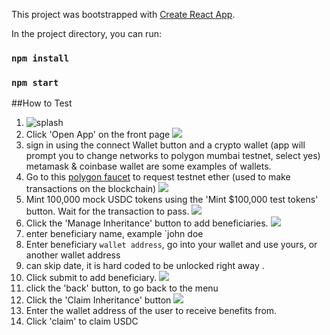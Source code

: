 
This project was bootstrapped with [Create React App](https://github.com/facebook/create-react-app).

In the project directory, you can run:
### `npm install`
### `npm start`


##How to Test
1. ![splash](https://i.ibb.co/X2pj0hq/image.png)
2. Click 'Open App' on the front page
![](https://i.ibb.co/ngxFgYP/image.png)
2. sign in using the connect Wallet button and a crypto wallet (app will prompt you to change networks to polygon mumbai testnet, select yes)
metamask & coinbase wallet are some examples of wallets.
3. Go to this [polygon faucet](https://faucet.polygon.technology/) to request testnet ether (used to make transactions on the blockchain)
![](https://i.ibb.co/WV9Lcp1/image.png)
3.  Mint 100,000 mock USDC tokens using the 'Mint $100,000 test tokens' button. Wait for the transaction to pass. 
![](https://i.ibb.co/rZRWYv4/image.png)
4. Click the 'Manage Inheritance' button to add beneficiaries. 
![](https://i.ibb.co/gR84Wnq/image.png)
1. enter beneficiary name, example `john doe
2. Enter beneficiary `wallet address`, go into your wallet and use yours, or another wallet address
3. can skip date, it is hard coded to be unlocked right away .
4. Click submit to add beneficiary.
![](https://i.ibb.co/BCkgyKz/image.png)
5. click the 'back' button, to go back to the menu
6. Click the 'Claim Inheritance' button
![](https://i.ibb.co/M9BtvzD/image.png)
7. Enter the wallet address of the user to receive benefits from.
8. Click 'claim' to claim USDC



